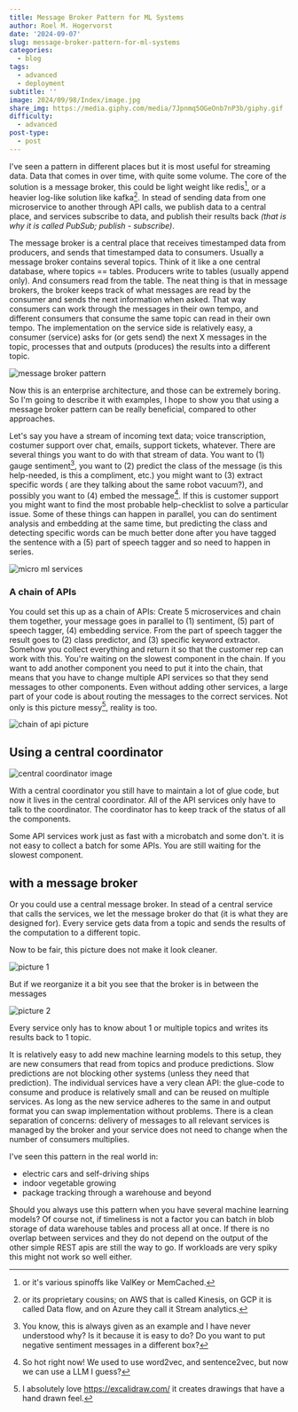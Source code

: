 ```yaml
---
title: Message Broker Pattern for ML Systems
author: Roel M. Hogervorst
date: '2024-09-07'
slug: message-broker-pattern-for-ml-systems
categories:
  - blog
tags:
  - advanced
  - deployment
subtitle: ''
image: 2024/09/98/Index/image.jpg
share_img: https://media.giphy.com/media/7Jpnmq5OGeOnb7nP3b/giphy.gif
difficulty:
  - advanced
post-type:
  - post
---
```


<!-- categories: R and blog. Blog is general, R means rweekly and r-bloggers -->

<!-- share img is either a complete url or build on top of the base url (https://blog.rmhogervorst.nl) so do not use the same relative image link. But make it more complete post/slug/image.png -->




I've seen a pattern in different places but it is most useful for streaming data. Data that comes in over time, with quite some volume. The core of the solution is a message broker, this could be light weight like redis[^1], or a heavier log-like solution like kafka[^2]. In stead of sending data from one microservice to another through API calls, we publish data to a central place, and services subscribe to data, and publish their results back _(that is why it is called PubSub; publish - subscribe)_.

The message broker is a central place that receives timestamped data from producers, and sends that timestamped data to consumers. Usually a message broker contains several topics. Think of it like a one central database, where topics == tables. Producers write to tables (usually append only). And consumers read from the table. The neat thing is that in message brokers, the broker keeps track of what messages are read by the consumer and sends the next information when asked. That way consumers can work through the messages in their own tempo, and different consumers that consume the same topic can read in their own tempo. The implementation on the service side is relatively easy, a consumer (service) asks for (or gets send) the next X messages in the topic, processes that and outputs (produces) the results into a different topic. 

![message broker pattern](message_broker_pattern.png)

Now this is an enterprise architecture, and those can be extremely boring. So I'm going to describe it with examples, I hope to show you that using a message broker pattern can be really beneficial, compared to other approaches.

Let's say you have a stream of incoming text data; voice transcription, costumer support over chat, emails, support tickets, whatever. There are several things you want to do with that stream of data. You want to (1) gauge sentiment[^4], you want to (2) predict the class of the message (is this help-needed, is this a compliment, etc.) you might want to (3) extract specific words ( are they talking about the same robot vacuum?), and possibly you want to (4) embed the message[^5]. If this is customer support you might want to find the most probable help-checklist to solve a particular issue. Some of these things can happen in parallel, you can do sentiment analysis and embedding at the same time, but predicting the class and detecting specific words can be much better done after you have tagged the sentence with a (5) part of speech tagger and so need to happen in series. 

![micro ml services](micro_ml_services.png)

### A chain of APIs
You could set this up as a chain of APIs: Create 5 microservices and chain them together, your message goes in parallel to (1) sentiment, (5) part of speech tagger, (4) embedding service. From the part of speech tagger the result goes to (2) class predictor, and (3) specific keyword extractor. Somehow you collect everything and return it so that the customer rep can work with this. You're waiting on the slowest component in the chain.  If you want to add another component you need to put it into the chain, that means that you have to change multiple API services so that they send messages to other components. Even without adding other services, a large part of your code is about routing the messages to the correct services. Not only is this picture messy[^6], reality is too.

![chain of api picture](micro_ml_services_chain_of_apis.png)


## Using a central coordinator

![central coordinator image](micro_ml_services_coordination_service.png)

With a central coordinator you still have to maintain a lot of glue code, but now it lives in the central coordinator. All of the API services only have to talk to the coordinator. The coordinator has to keep track of the status of all the components. 

Some API services work just as fast with a microbatch and some don't. it is not easy to collect a batch for some APIs. 
You are still waiting for the slowest component. 

## with a message broker
Or you could use a central message broker. In stead of a central service that calls the services, we let the message broker do that (it is what they are designed for). Every service gets data from a topic and sends the results of the computation to a different topic.

Now to be fair, this picture does not make it look cleaner.

![picture 1](micro_ml_services_message_broker.png)

But if we reorganize it a bit you see that the broker is in between the messages

![picture 2](micro_ml_services_message_broker_reorganized.png)

Every service only has to know about 1 or multiple topics and writes its results back to 1 topic. 

It is relatively easy to add new machine learning models to this setup, they are new consumers that read from topics and produce predictions. Slow predictions are not blocking other systems (unless they need that prediction). The individual services have a very clean API: the glue-code to consume and produce is relatively small and can be reused on multiple services. As long as the new service adheres to the same in and output format you can swap implementation without problems. There is a clean separation of concerns: delivery of messages to all relevant services is managed by the broker and your service does not need to change when the number of consumers multiplies.

I've seen this pattern in the real world in:
- electric cars and self-driving ships
- indoor vegetable growing
- package tracking through a warehouse and beyond


Should you always use this pattern when you have several machine learning models? Of course not, if timeliness is not a factor you can batch in blob storage of data warehouse tables and process all at once. If there is no overlap between services and they do not depend on the output of the other simple REST apis are still the way to go. If workloads are very spiky this might not work so well either. 

[^1]: or it's various spinoffs like ValKey or MemCached.
[^2]: or its proprietary cousins; on AWS that is called Kinesis, on GCP it is called Data flow, and on Azure they call it Stream analytics.
[^3]: Greatly explained by Chip Huyen, she explains there are 3 types (Huyen, Chip. 2022. Designing Machine Learning Systems: An Iterative Process for Production-Ready Applications. First edition. Beijing Boston Farnham Sebastopol Tokyo: O’Reilly.)
[^4]: You know, this is always given as an example and I have never understood why? Is it because it is easy to do? Do you want to put negative sentiment messages in a different box?
[^5]: So hot right now! We used to use word2vec, and sentence2vec, but now we can use a LLM I guess?
[^6]: I absolutely love <https://excalidraw.com/> it creates drawings that have a hand drawn feel.

